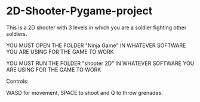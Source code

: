 # 2D-Shooter-Pygame-project
This is a 2D shooter with 3 levels in which you are a soldier fighting other soldiers.

YOU MUST OPEN THE FOLDER "Ninja Game" IN WHATEVER SOFTWARE YOU ARE USING FOR THE GAME TO WORK

YOU MUST RUN THE FOLDER "shooter 2D" IN WHATEVER SOFTWARE YOU ARE USING FOR THE GAME TO WORK

Controls:

WASD for movement, SPACE to shoot and Q to throw grenades.

